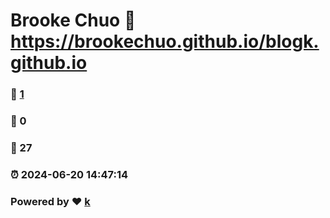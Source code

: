 # Brooke Chuo :link: https://brookechuo.github.io/blogk.github.io 
### :page_facing_up: [1](https://brookechuo.github.io/blogk.github.io/tag.html) 
### :speech_balloon: 0 
### :hibiscus: 27 
### :alarm_clock: 2024-06-20 14:47:14 
### Powered by :heart: [k]([https://github.com/Meekdai/Gmeek](https://brookechuo.github.io/blogk.github.io/))
